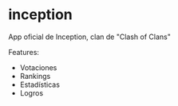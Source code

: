 inception
=========

App oficial de Inception, clan de "Clash of Clans"

Features:
* Votaciones
* Rankings
* Estadísticas
* Logros
